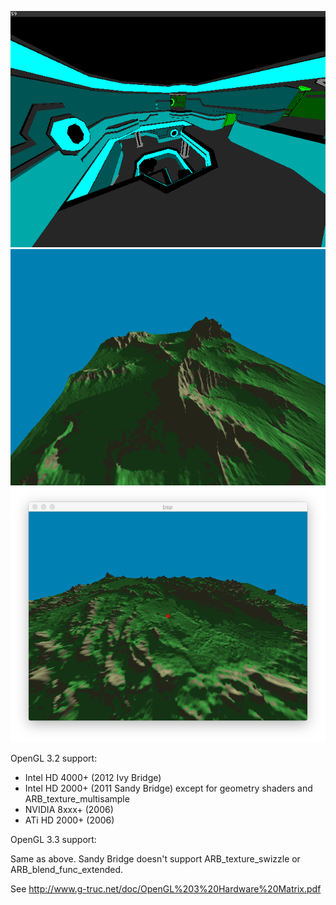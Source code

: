![BSP renderer](screenshots/bsp.png)
![Terrain renderer](screenshots/hm.png)
![Terrain paging](screenshots/tiles.png)

OpenGL 3.2 support:

- Intel HD 4000+ (2012 Ivy Bridge)
- Intel HD 2000+ (2011 Sandy Bridge) except for geometry shaders and
  ARB_texture_multisample
- NVIDIA 8xxx+ (2006)
- ATi HD 2000+ (2006)

OpenGL 3.3 support:

Same as above. Sandy Bridge doesn't support ARB_texture_swizzle or
ARB_blend_func_extended.

See http://www.g-truc.net/doc/OpenGL%203%20Hardware%20Matrix.pdf
